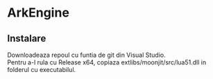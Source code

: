 # ArkEngine
## Instalare
Downloadeaza repoul cu funtia de git din Visual Studio. <br/>
Pentru a-l rula cu Release x64, copiaza extlibs/moonjit/src/lua51.dll in folderul cu executabilul.
